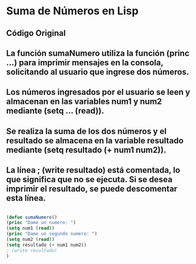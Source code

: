 # Suma de Números en Lisp
## Código Original

 ## La función sumaNumero utiliza la función (princ ...) para imprimir mensajes en la consola, solicitando al usuario que ingrese dos números.

## Los números ingresados por el usuario se leen y almacenan en las variables num1 y num2 mediante (setq ... (read)).

## Se realiza la suma de los dos números y el resultado se almacena en la variable resultado mediante (setq resultado (+ num1 num2)).

## La línea ; (write resultado) está comentada, lo que significa que no se ejecuta. Si se desea imprimir el resultado, se puede descomentar esta línea.

```lisp

(defun sumaNumero()
(princ "Dame un numero: ")
(setq num1 (read))
(princ "Dame un segundo numero: ")
(setq num2 (read))
(setq resultado (+ num1 num2))
; (write resultado)
)

